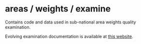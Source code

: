 # areas / weights / examine

Contains code and data used in sub-national area weights quality examination.

Evolving examination documentation is available at [this
website](https://tmd-areas-examine-results.netlify.app).
